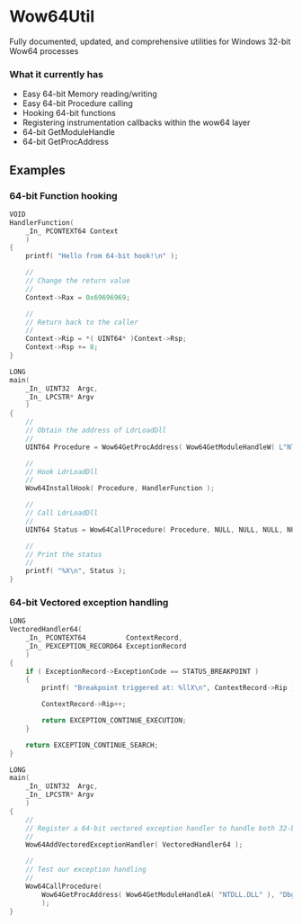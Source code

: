 # Wow64Util
Fully documented, updated, and comprehensive utilities for Windows 32-bit Wow64 processes

### What it currently has
* Easy 64-bit Memory reading/writing
* Easy 64-bit Procedure calling
* Hooking 64-bit functions
* Registering instrumentation callbacks within the wow64 layer
* 64-bit GetModuleHandle
* 64-bit GetProcAddress

## Examples
### 64-bit Function hooking
```cpp
VOID
HandlerFunction( 
	_In_ PCONTEXT64 Context 
	)
{
	printf( "Hello from 64-bit hook!\n" );

	//
	// Change the return value
	//
	Context->Rax = 0x69696969;

	//
	// Return back to the caller
	//
	Context->Rip = *( UINT64* )Context->Rsp;
	Context->Rsp += 8;
}

LONG
main( 
	_In_ UINT32  Argc, 
	_In_ LPCSTR* Argv 
	)
{
	//
	// Obtain the address of LdrLoadDll
	//
	UINT64 Procedure = Wow64GetProcAddress( Wow64GetModuleHandleW( L"NTDLL.DLL" ), "LdrLoadDll" );

	//
	// Hook LdrLoadDll
	//
	Wow64InstallHook( Procedure, HandlerFunction );

	//
	// Call LdrLoadDll
	//
	UINT64 Status = Wow64CallProcedure( Procedure, NULL, NULL, NULL, NULL );

	//
	// Print the status
	//
	printf( "%X\n", Status );
}
```
### 64-bit Vectored exception handling
```cpp
LONG
VectoredHandler64( 
	_In_ PCONTEXT64          ContextRecord,
	_In_ PEXCEPTION_RECORD64 ExceptionRecord 
	)
{
	if ( ExceptionRecord->ExceptionCode == STATUS_BREAKPOINT )
	{
		printf( "Breakpoint triggered at: %llX\n", ContextRecord->Rip );

		ContextRecord->Rip++;

		return EXCEPTION_CONTINUE_EXECUTION;
	}

	return EXCEPTION_CONTINUE_SEARCH;
}

LONG
main( 
	_In_ UINT32  Argc, 
	_In_ LPCSTR* Argv 
	)
{
	//
	// Register a 64-bit vectored exception handler to handle both 32-bit and 64-bit exceptions
	//
	Wow64AddVectoredExceptionHandler( VectoredHandler64 );

	//
	// Test our exception handling
	//
	Wow64CallProcedure( 
		Wow64GetProcAddress( Wow64GetModuleHandleA( "NTDLL.DLL" ), "DbgBreakPoint" ) 
		);
}
```
